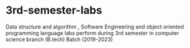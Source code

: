 # 3rd-semester-labs
Data structure and algorithm , Software Engineering and object oriented programming language labs perform during 3rd semester in computer science branch (B.tech) Batch (2019-2023)
